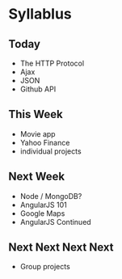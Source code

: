 # Syllablus

## Today

* The HTTP Protocol
* Ajax
* JSON
* Github API

## This Week

* Movie app
* Yahoo Finance
* individual projects

## Next Week

* Node / MongoDB?
* AngularJS 101
* Google Maps
* AngularJS Continued

## Next Next Next Next

* Group projects
